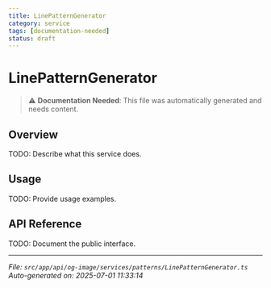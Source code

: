 ```yaml
---
title: LinePatternGenerator
category: service
tags: [documentation-needed]
status: draft
---
```


# LinePatternGenerator

> ⚠️ **Documentation Needed**: This file was automatically generated and needs content.

## Overview

TODO: Describe what this service does.

## Usage

TODO: Provide usage examples.

## API Reference

TODO: Document the public interface.

---

*File: `src/app/api/og-image/services/patterns/LinePatternGenerator.ts`*  
*Auto-generated on: 2025-07-01 11:33:14*
